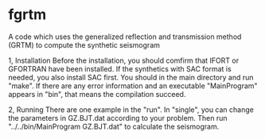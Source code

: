 # fgrtm
A code which uses the generalized reflection and transmission method (GRTM) to compute the synthetic seismogram

1, Installation
Before the installation, you should comfirm that IFORT or GFORTRAN have been installed. 
If the synthetics with SAC format is needed, you also install SAC first.
You should in the main directory and run "make". If there are any error information and an executable "MainProgram" appears in "bin",
that means the compilation succeed.

2, Running
There are one example in the "run".
In "single", you can change the parameters in GZ.BJT.dat according to your problem.
Then run "../../bin/MainProgram GZ.BJT.dat" to calculate the seismogram.
